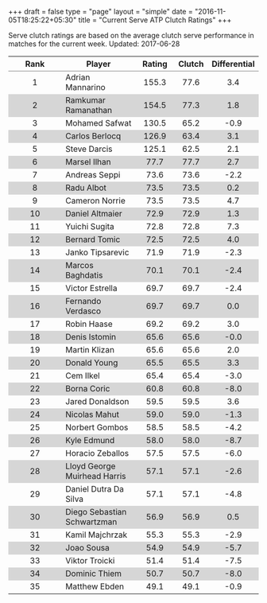 +++
draft = false
type = "page" 
layout = "simple"
date = "2016-11-05T18:25:22+05:30"
title = "Current Serve ATP Clutch Ratings"
+++


Serve clutch ratings are based on the average clutch serve performance in matches for the current week. Updated: 2017-06-28


<table class='gmisc_table' style='border-collapse: collapse; margin-top: 1em; margin-bottom: 1em;' >
<thead>
<tr>
<th style='border-bottom: 1px solid grey; border-top: 2px solid grey; text-align: center;'>Rank</th>
<th style='border-bottom: 1px solid grey; border-top: 2px solid grey; text-align: center;'>Player</th>
<th style='border-bottom: 1px solid grey; border-top: 2px solid grey; text-align: center;'>Rating</th>
<th style='border-bottom: 1px solid grey; border-top: 2px solid grey; text-align: center;'>Clutch</th>
<th style='border-bottom: 1px solid grey; border-top: 2px solid grey; text-align: center;'>Differential</th>
</tr>
</thead>
<tbody>
<tr>
<td style='width:40%; text-align: center;'>1</td>
<td style='width:40%; text-align: left;'>Adrian Mannarino</td>
<td style='width:40%; text-align: center;'>155.3</td>
<td style='width:40%; text-align: center;'>77.6</td>
<td style='width:40%; text-align: center;'>3.4</td>
</tr>
<tr style='background-color: #d6d6d6;'>
<td style='width:40%; background-color: #d6d6d6; text-align: center;'>2</td>
<td style='width:40%; background-color: #d6d6d6; text-align: left;'>Ramkumar Ramanathan</td>
<td style='width:40%; background-color: #d6d6d6; text-align: center;'>154.5</td>
<td style='width:40%; background-color: #d6d6d6; text-align: center;'>77.3</td>
<td style='width:40%; background-color: #d6d6d6; text-align: center;'>1.8</td>
</tr>
<tr>
<td style='width:40%; text-align: center;'>3</td>
<td style='width:40%; text-align: left;'>Mohamed Safwat</td>
<td style='width:40%; text-align: center;'>130.5</td>
<td style='width:40%; text-align: center;'>65.2</td>
<td style='width:40%; text-align: center;'>-0.9</td>
</tr>
<tr style='background-color: #d6d6d6;'>
<td style='width:40%; background-color: #d6d6d6; text-align: center;'>4</td>
<td style='width:40%; background-color: #d6d6d6; text-align: left;'>Carlos Berlocq</td>
<td style='width:40%; background-color: #d6d6d6; text-align: center;'>126.9</td>
<td style='width:40%; background-color: #d6d6d6; text-align: center;'>63.4</td>
<td style='width:40%; background-color: #d6d6d6; text-align: center;'>3.1</td>
</tr>
<tr>
<td style='width:40%; text-align: center;'>5</td>
<td style='width:40%; text-align: left;'>Steve Darcis</td>
<td style='width:40%; text-align: center;'>125.1</td>
<td style='width:40%; text-align: center;'>62.5</td>
<td style='width:40%; text-align: center;'>2.1</td>
</tr>
<tr style='background-color: #d6d6d6;'>
<td style='width:40%; background-color: #d6d6d6; text-align: center;'>6</td>
<td style='width:40%; background-color: #d6d6d6; text-align: left;'>Marsel Ilhan</td>
<td style='width:40%; background-color: #d6d6d6; text-align: center;'>77.7</td>
<td style='width:40%; background-color: #d6d6d6; text-align: center;'>77.7</td>
<td style='width:40%; background-color: #d6d6d6; text-align: center;'>2.7</td>
</tr>
<tr>
<td style='width:40%; text-align: center;'>7</td>
<td style='width:40%; text-align: left;'>Andreas Seppi</td>
<td style='width:40%; text-align: center;'>73.6</td>
<td style='width:40%; text-align: center;'>73.6</td>
<td style='width:40%; text-align: center;'>-2.2</td>
</tr>
<tr style='background-color: #d6d6d6;'>
<td style='width:40%; background-color: #d6d6d6; text-align: center;'>8</td>
<td style='width:40%; background-color: #d6d6d6; text-align: left;'>Radu Albot</td>
<td style='width:40%; background-color: #d6d6d6; text-align: center;'>73.5</td>
<td style='width:40%; background-color: #d6d6d6; text-align: center;'>73.5</td>
<td style='width:40%; background-color: #d6d6d6; text-align: center;'>0.2</td>
</tr>
<tr>
<td style='width:40%; text-align: center;'>9</td>
<td style='width:40%; text-align: left;'>Cameron Norrie</td>
<td style='width:40%; text-align: center;'>73.5</td>
<td style='width:40%; text-align: center;'>73.5</td>
<td style='width:40%; text-align: center;'>4.7</td>
</tr>
<tr style='background-color: #d6d6d6;'>
<td style='width:40%; background-color: #d6d6d6; text-align: center;'>10</td>
<td style='width:40%; background-color: #d6d6d6; text-align: left;'>Daniel Altmaier</td>
<td style='width:40%; background-color: #d6d6d6; text-align: center;'>72.9</td>
<td style='width:40%; background-color: #d6d6d6; text-align: center;'>72.9</td>
<td style='width:40%; background-color: #d6d6d6; text-align: center;'>1.3</td>
</tr>
<tr>
<td style='width:40%; text-align: center;'>11</td>
<td style='width:40%; text-align: left;'>Yuichi Sugita</td>
<td style='width:40%; text-align: center;'>72.8</td>
<td style='width:40%; text-align: center;'>72.8</td>
<td style='width:40%; text-align: center;'>7.3</td>
</tr>
<tr style='background-color: #d6d6d6;'>
<td style='width:40%; background-color: #d6d6d6; text-align: center;'>12</td>
<td style='width:40%; background-color: #d6d6d6; text-align: left;'>Bernard Tomic</td>
<td style='width:40%; background-color: #d6d6d6; text-align: center;'>72.5</td>
<td style='width:40%; background-color: #d6d6d6; text-align: center;'>72.5</td>
<td style='width:40%; background-color: #d6d6d6; text-align: center;'>4.0</td>
</tr>
<tr>
<td style='width:40%; text-align: center;'>13</td>
<td style='width:40%; text-align: left;'>Janko Tipsarevic</td>
<td style='width:40%; text-align: center;'>71.9</td>
<td style='width:40%; text-align: center;'>71.9</td>
<td style='width:40%; text-align: center;'>-2.3</td>
</tr>
<tr style='background-color: #d6d6d6;'>
<td style='width:40%; background-color: #d6d6d6; text-align: center;'>14</td>
<td style='width:40%; background-color: #d6d6d6; text-align: left;'>Marcos Baghdatis</td>
<td style='width:40%; background-color: #d6d6d6; text-align: center;'>70.1</td>
<td style='width:40%; background-color: #d6d6d6; text-align: center;'>70.1</td>
<td style='width:40%; background-color: #d6d6d6; text-align: center;'>-2.4</td>
</tr>
<tr>
<td style='width:40%; text-align: center;'>15</td>
<td style='width:40%; text-align: left;'>Victor Estrella</td>
<td style='width:40%; text-align: center;'>69.7</td>
<td style='width:40%; text-align: center;'>69.7</td>
<td style='width:40%; text-align: center;'>-2.4</td>
</tr>
<tr style='background-color: #d6d6d6;'>
<td style='width:40%; background-color: #d6d6d6; text-align: center;'>16</td>
<td style='width:40%; background-color: #d6d6d6; text-align: left;'>Fernando Verdasco</td>
<td style='width:40%; background-color: #d6d6d6; text-align: center;'>69.7</td>
<td style='width:40%; background-color: #d6d6d6; text-align: center;'>69.7</td>
<td style='width:40%; background-color: #d6d6d6; text-align: center;'>0.0</td>
</tr>
<tr>
<td style='width:40%; text-align: center;'>17</td>
<td style='width:40%; text-align: left;'>Robin Haase</td>
<td style='width:40%; text-align: center;'>69.2</td>
<td style='width:40%; text-align: center;'>69.2</td>
<td style='width:40%; text-align: center;'>3.0</td>
</tr>
<tr style='background-color: #d6d6d6;'>
<td style='width:40%; background-color: #d6d6d6; text-align: center;'>18</td>
<td style='width:40%; background-color: #d6d6d6; text-align: left;'>Denis Istomin</td>
<td style='width:40%; background-color: #d6d6d6; text-align: center;'>65.6</td>
<td style='width:40%; background-color: #d6d6d6; text-align: center;'>65.6</td>
<td style='width:40%; background-color: #d6d6d6; text-align: center;'>-0.0</td>
</tr>
<tr>
<td style='width:40%; text-align: center;'>19</td>
<td style='width:40%; text-align: left;'>Martin Klizan</td>
<td style='width:40%; text-align: center;'>65.6</td>
<td style='width:40%; text-align: center;'>65.6</td>
<td style='width:40%; text-align: center;'>2.0</td>
</tr>
<tr style='background-color: #d6d6d6;'>
<td style='width:40%; background-color: #d6d6d6; text-align: center;'>20</td>
<td style='width:40%; background-color: #d6d6d6; text-align: left;'>Donald Young</td>
<td style='width:40%; background-color: #d6d6d6; text-align: center;'>65.5</td>
<td style='width:40%; background-color: #d6d6d6; text-align: center;'>65.5</td>
<td style='width:40%; background-color: #d6d6d6; text-align: center;'>3.3</td>
</tr>
<tr>
<td style='width:40%; text-align: center;'>21</td>
<td style='width:40%; text-align: left;'>Cem Ilkel</td>
<td style='width:40%; text-align: center;'>65.4</td>
<td style='width:40%; text-align: center;'>65.4</td>
<td style='width:40%; text-align: center;'>-3.0</td>
</tr>
<tr style='background-color: #d6d6d6;'>
<td style='width:40%; background-color: #d6d6d6; text-align: center;'>22</td>
<td style='width:40%; background-color: #d6d6d6; text-align: left;'>Borna Coric</td>
<td style='width:40%; background-color: #d6d6d6; text-align: center;'>60.8</td>
<td style='width:40%; background-color: #d6d6d6; text-align: center;'>60.8</td>
<td style='width:40%; background-color: #d6d6d6; text-align: center;'>-8.0</td>
</tr>
<tr>
<td style='width:40%; text-align: center;'>23</td>
<td style='width:40%; text-align: left;'>Jared Donaldson</td>
<td style='width:40%; text-align: center;'>59.5</td>
<td style='width:40%; text-align: center;'>59.5</td>
<td style='width:40%; text-align: center;'>3.6</td>
</tr>
<tr style='background-color: #d6d6d6;'>
<td style='width:40%; background-color: #d6d6d6; text-align: center;'>24</td>
<td style='width:40%; background-color: #d6d6d6; text-align: left;'>Nicolas Mahut</td>
<td style='width:40%; background-color: #d6d6d6; text-align: center;'>59.0</td>
<td style='width:40%; background-color: #d6d6d6; text-align: center;'>59.0</td>
<td style='width:40%; background-color: #d6d6d6; text-align: center;'>-1.3</td>
</tr>
<tr>
<td style='width:40%; text-align: center;'>25</td>
<td style='width:40%; text-align: left;'>Norbert Gombos</td>
<td style='width:40%; text-align: center;'>58.5</td>
<td style='width:40%; text-align: center;'>58.5</td>
<td style='width:40%; text-align: center;'>-4.2</td>
</tr>
<tr style='background-color: #d6d6d6;'>
<td style='width:40%; background-color: #d6d6d6; text-align: center;'>26</td>
<td style='width:40%; background-color: #d6d6d6; text-align: left;'>Kyle Edmund</td>
<td style='width:40%; background-color: #d6d6d6; text-align: center;'>58.0</td>
<td style='width:40%; background-color: #d6d6d6; text-align: center;'>58.0</td>
<td style='width:40%; background-color: #d6d6d6; text-align: center;'>-8.7</td>
</tr>
<tr>
<td style='width:40%; text-align: center;'>27</td>
<td style='width:40%; text-align: left;'>Horacio Zeballos</td>
<td style='width:40%; text-align: center;'>57.5</td>
<td style='width:40%; text-align: center;'>57.5</td>
<td style='width:40%; text-align: center;'>-6.0</td>
</tr>
<tr style='background-color: #d6d6d6;'>
<td style='width:40%; background-color: #d6d6d6; text-align: center;'>28</td>
<td style='width:40%; background-color: #d6d6d6; text-align: left;'>Lloyd George Muirhead Harris</td>
<td style='width:40%; background-color: #d6d6d6; text-align: center;'>57.1</td>
<td style='width:40%; background-color: #d6d6d6; text-align: center;'>57.1</td>
<td style='width:40%; background-color: #d6d6d6; text-align: center;'>-2.6</td>
</tr>
<tr>
<td style='width:40%; text-align: center;'>29</td>
<td style='width:40%; text-align: left;'>Daniel Dutra Da Silva</td>
<td style='width:40%; text-align: center;'>57.1</td>
<td style='width:40%; text-align: center;'>57.1</td>
<td style='width:40%; text-align: center;'>-4.8</td>
</tr>
<tr style='background-color: #d6d6d6;'>
<td style='width:40%; background-color: #d6d6d6; text-align: center;'>30</td>
<td style='width:40%; background-color: #d6d6d6; text-align: left;'>Diego Sebastian Schwartzman</td>
<td style='width:40%; background-color: #d6d6d6; text-align: center;'>56.9</td>
<td style='width:40%; background-color: #d6d6d6; text-align: center;'>56.9</td>
<td style='width:40%; background-color: #d6d6d6; text-align: center;'>0.5</td>
</tr>
<tr>
<td style='width:40%; text-align: center;'>31</td>
<td style='width:40%; text-align: left;'>Kamil Majchrzak</td>
<td style='width:40%; text-align: center;'>55.3</td>
<td style='width:40%; text-align: center;'>55.3</td>
<td style='width:40%; text-align: center;'>-2.9</td>
</tr>
<tr style='background-color: #d6d6d6;'>
<td style='width:40%; background-color: #d6d6d6; text-align: center;'>32</td>
<td style='width:40%; background-color: #d6d6d6; text-align: left;'>Joao Sousa</td>
<td style='width:40%; background-color: #d6d6d6; text-align: center;'>54.9</td>
<td style='width:40%; background-color: #d6d6d6; text-align: center;'>54.9</td>
<td style='width:40%; background-color: #d6d6d6; text-align: center;'>-5.7</td>
</tr>
<tr>
<td style='width:40%; text-align: center;'>33</td>
<td style='width:40%; text-align: left;'>Viktor Troicki</td>
<td style='width:40%; text-align: center;'>51.4</td>
<td style='width:40%; text-align: center;'>51.4</td>
<td style='width:40%; text-align: center;'>-7.5</td>
</tr>
<tr style='background-color: #d6d6d6;'>
<td style='width:40%; background-color: #d6d6d6; text-align: center;'>34</td>
<td style='width:40%; background-color: #d6d6d6; text-align: left;'>Dominic Thiem</td>
<td style='width:40%; background-color: #d6d6d6; text-align: center;'>50.7</td>
<td style='width:40%; background-color: #d6d6d6; text-align: center;'>50.7</td>
<td style='width:40%; background-color: #d6d6d6; text-align: center;'>-8.0</td>
</tr>
<tr>
<td style='width:40%; border-bottom: 2px solid grey; text-align: center;'>35</td>
<td style='width:40%; border-bottom: 2px solid grey; text-align: left;'>Matthew Ebden</td>
<td style='width:40%; border-bottom: 2px solid grey; text-align: center;'>49.1</td>
<td style='width:40%; border-bottom: 2px solid grey; text-align: center;'>49.1</td>
<td style='width:40%; border-bottom: 2px solid grey; text-align: center;'>-0.9</td>
</tr>
</tbody>
</table>
